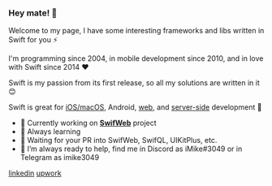 ### Hey mate! 👋

Welcome to my page, I have some interesting frameworks and libs written in Swift for you ⚡️

I'm programming since 2004, in mobile development since 2010, and in love with Swift since 2014 ❤️

Swift is my passion from its first release, so all my solutions are written in it 😊

Swift is great for [iOS/macOS](https://github.com/MihaelIsaev/UIKitPlus), Android, [web](https://github.com/swifweb/), and [server-side](https://github.com/vapor/) development 💪

- 🔭 Currently working on [**SwifWeb**](https://github.com/swifweb/) project
- 📖 Always learning
- 🤝 Waiting for your PR into SwifWeb, SwifQL, UIKitPlus, etc.
- 💬 I’m always ready to help, find me in Discord as iMike#3049 or in Telegram as imike3049

[linkedin](https://www.linkedin.com/in/mihaelisaev/) [upwork](http://upwork.com/freelancers/~01e0f70e7b012fe926)
